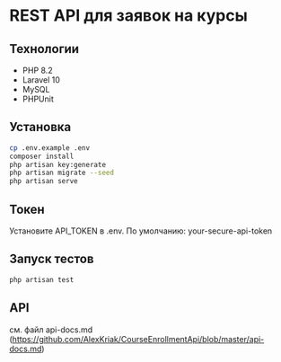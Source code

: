 # REST API для заявок на курсы

## Технологии
- PHP 8.2
- Laravel 10
- MySQL
- PHPUnit

## Установка

```bash
cp .env.example .env
composer install
php artisan key:generate
php artisan migrate --seed
php artisan serve
```

## Токен
Установите API_TOKEN в .env. По умолчанию: your-secure-api-token


## Запуск тестов
```bash
php artisan test
```

## API
см. файл api-docs.md (https://github.com/AlexKriak/CourseEnrollmentApi/blob/master/api-docs.md)
